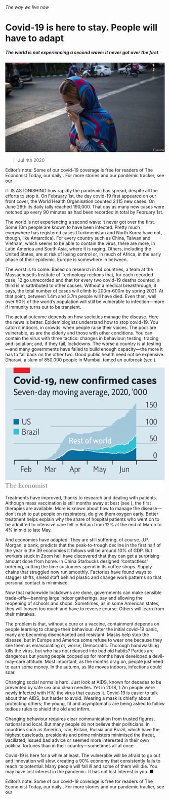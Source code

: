 ###### The way we live now

# Covid-19 is here to stay. People will have to adapt 

##### The world is not experiencing a second wave: it never got over the first 

![image](images/20200704_LDP502.jpg) 

> Jul 4th 2020 

Editor’s note: Some of our covid-19 coverage is free for readers of The Economist Today, our daily . For more stories and our pandemic tracker, see our 

IT IS ASTONISHING how rapidly the pandemic has spread, despite all the efforts to stop it. On February 1st, the day covid-19 first appeared on our front cover, the World Health Organisation counted 2,115 new cases. On June 28th its daily tally reached 190,000. That day as many new cases were notched up every 90 minutes as had been recorded in total by February 1st.

The world is not experiencing a second wave: it never got over the first. Some 10m people are known to have been infected. Pretty much everywhere has registered cases (Turkmenistan and North Korea have not, though, like Antarctica). For every country such as China, Taiwan and Vietnam, which seems to be able to contain the virus, there are more, in Latin America and South Asia, where it is raging. Others, including the United States, are at risk of losing control or, in much of Africa, in the early phase of their epidemic. Europe is somewhere in between.


The worst is to come. Based on research in 84 countries, a team at the Massachusetts Institute of Technology reckons that, for each recorded case, 12 go unrecorded and that for every two covid-19 deaths counted, a third is misattributed to other causes. Without a medical breakthrough, it says, the total number of cases will climb to 200m-600m by spring 2021. At that point, between 1.4m and 3.7m people will have died. Even then, well over 90% of the world’s population will still be vulnerable to infection—more if immunity turns out to be transient.

The actual outcome depends on how societies manage the disease. Here the news is better. Epidemiologists understand how to stop covid-19. You catch it indoors, in crowds, when people raise their voices. The poor are vulnerable, as are the elderly and those with other conditions. You can contain the virus with three tactics: changes in behaviour; testing, tracing and isolation; and, if they fail, lockdowns. The worse a country is at testing—and many governments have failed to build enough capacity—the more it has to fall back on the other two. Good public health need not be expensive. Dharavi, a slum of 850,000 people in Mumbai, tamed an outbreak (see ).

![image](images/20200704_LDC295.png) 


Treatments have improved, thanks to research and dealing with patients. Although mass vaccination is still months away at best (see ), the first therapies are available. More is known about how to manage the disease—don’t rush to put people on respirators, do give them oxygen early. Better treatment helps explain why the share of hospital patients who went on to be admitted to intensive care fell in Britain from 12% at the end of March to 4% in mid to late May.

And economies have adapted. They are still suffering, of course. J.P. Morgan, a bank, predicts that the peak-to-trough decline in the first half of the year in the 39 economies it follows will be around 10% of GDP. But workers stuck in Zoom hell have discovered that they can get a surprising amount done from home. In China Starbucks designed “contactless” ordering, cutting the time customers spend in its coffee shops. Supply chains that struggled now run smoothly. Factories have found ways to stagger shifts, shield staff behind plastic and change work patterns so that personal contact is minimised.

Now that nationwide lockdowns are done, governments can make sensible trade-offs—banning large indoor gatherings, say and allowing the reopening of schools and shops. Sometimes, as in some American states, they will loosen too much and have to reverse course. Others will learn from their mistakes.

The problem is that, without a cure or a vaccine, containment depends on people learning to change their behaviour. After the initial covid-19 panic, many are becoming disenchanted and resistant. Masks help stop the disease, but in Europe and America some refuse to wear one because they see them as emasculating or, worse, Democratic. Thorough handwashing kills the virus, but who has not relapsed into bad old habits? Parties are dangerous but young people cooped up for months have developed a devil-may-care attitude. Most important, as the months drag on, people just need to earn some money. In the autumn, as life moves indoors, infections could soar.

Changing social norms is hard. Just look at AIDS, known for decades to be prevented by safe sex and clean needles. Yet in 2018, 1.7m people were newly infected with HIV, the virus that causes it. Covid-19 is easier to talk about than AIDS, but harder to avoid. Wearing a mask is chiefly about protecting others; the young, fit and asymptomatic are being asked to follow tedious rules to shield the old and infirm.

Changing behaviour requires clear communication from trusted figures, national and local. But many people do not believe their politicians. In countries such as America, Iran, Britain, Russia and Brazil, which have the highest caseloads, presidents and prime ministers minimised the threat, vacillated, issued bad advice or seemed more interested in their own political fortunes than in their country—sometimes all at once.

Covid-19 is here for a while at least. The vulnerable will be afraid to go out and innovation will slow, creating a 90% economy that consistently fails to reach its potential. Many people will fall ill and some of them will die. You may have lost interest in the pandemic. It has not lost interest in you. ■

Editor’s note: Some of our covid-19 coverage is free for readers of The Economist Today, our daily . For more stories and our pandemic tracker, see our 


